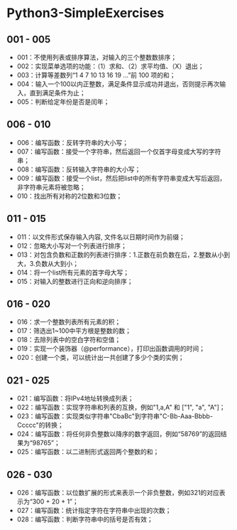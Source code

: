 # Python3-SimpleExercises

## 001 - 005
- 001：不使用列表或排序算法，对输入的三个整数数排序；
- 002：实现菜单选项的功能：（1）求和、（2）求平均值、（X）退出；
- 003：计算等差数列“1 4 7 10 13 16 19 ...”前 100 项的和；
- 004：输入一个100以内正整数，满足条件显示成功并退出，否则提示再次输入，直到满足条件为止；
- 005：判断给定年份是否是闰年；

## 006 - 010
- 006：编写函数：反转字符串的大小写；
- 007：编写函数：接受一个字符串，然后返回一个仅首字母变成大写的字符串；
- 008：编写函数：反转输入字符串的大小写；
- 009：编写函数：接受一个list，然后把list中的所有字符串变成大写后返回，非字符串元素将被忽略；
- 010：找出所有对称的2位数和3位数；

## 011 - 015
- 011：以文件形式保存输入内容, 文件名以日期时间作为前缀；
- 012：忽略大小写对一个列表进行排序；
- 013：对包含负数和正数的列表进行排序：1.正数在前负数在后，2.整数从小到大，3.负数从大到小；
- 014：将一个list所有元素的首字母大写；
- 015：对输入的整数进行正向和逆向排序；

## 016 - 020
- 016：求一个整数列表所有元素的积；
- 017：筛选出1~100中平方根是整数的数；
- 018：去除列表中的空白字符和空值；
- 019：实现一个装饰器（@performance），打印出函数调用的时间；
- 020：创建一个类，可以统计出一共创建了多少个类的实例；

## 021 - 025
- 021：编写函数：将IPv4地址转换成列表；
- 022：编写函数：实现字符串和列表的互换，例如"1,a,A" 和 ["1", "a", "A"]；
- 023：编写函数：实现类似字符串"CbaBc"到字符串"C-Bb-Aaa-Bbbb-Ccccc"的转换；
- 024：编写函数：将任何非负整数以降序的数字返回，例如“58769”的返回结果为“98765”；
- 025：编写函数：以二进制形式返回两个整数的和；

## 026 - 030
- 026：编写函数：以位数扩展的形式来表示一个非负整数，例如321的对应表示为“300 + 20 + 1”；
- 027：编写函数：统计指定字符在字符串中出现的次数；
- 028：编写函数：判断字符串中的括号是否有效；